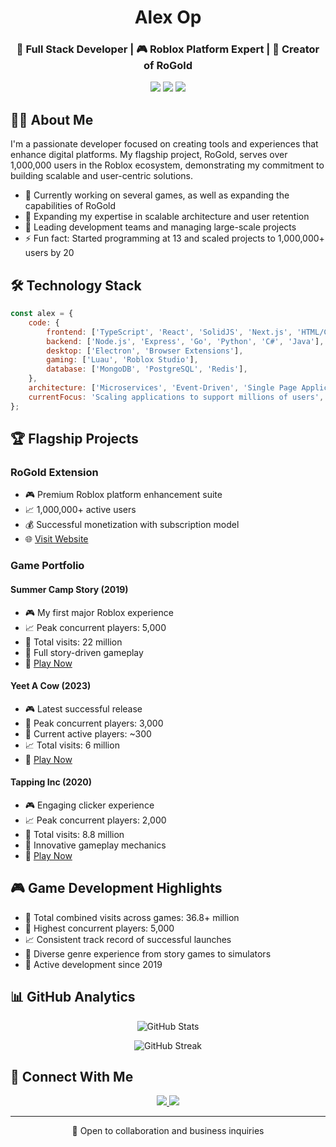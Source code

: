 <h1 align="center">Alex Op</h1>
<h3 align="center">🚀 Full Stack Developer | 🎮 Roblox Platform Expert | 🌟 Creator of RoGold</h3>

<p align="center">
  <img src="https://img.shields.io/badge/Age-20-blue" />
  <img src="https://img.shields.io/badge/Location-Denmark-red" />
  <img src="https://img.shields.io/badge/Languages-7+-green" />
</p>

## 👨‍💻 About Me

I'm a passionate developer focused on creating tools and experiences that enhance digital platforms. My flagship project, RoGold, serves over 1,000,000 users in the Roblox ecosystem, demonstrating my commitment to building scalable and user-centric solutions.

- 🔭 Currently working on several games, as well as expanding the capabilities of RoGold
- 🌱 Expanding my expertise in scalable architecture and user retention
- 👥 Leading development teams and managing large-scale projects
- ⚡ Fun fact: Started programming at 13 and scaled projects to 1,000,000+ users by 20

## 🛠️ Technology Stack

```javascript
const alex = {
    code: {
        frontend: ['TypeScript', 'React', 'SolidJS', 'Next.js', 'HTML/CSS/SCSS'],
        backend: ['Node.js', 'Express', 'Go', 'Python', 'C#', 'Java'],
        desktop: ['Electron', 'Browser Extensions'],
        gaming: ['Luau', 'Roblox Studio'],
        database: ['MongoDB', 'PostgreSQL', 'Redis'],
    },
    architecture: ['Microservices', 'Event-Driven', 'Single Page Applications', 'Kubernetes', 'Docker', 'Terraform'],
    currentFocus: 'Scaling applications to support millions of users',
};
```

## 🏆 Flagship Projects

### RoGold Extension
- 🎮 Premium Roblox platform enhancement suite
- 📈 1,000,000+ active users
- 💰 Successful monetization with subscription model
- 🌐 [Visit Website](https://rogold.live)

### Game Portfolio
#### Summer Camp Story (2019)
- 🎮 My first major Roblox experience
- 📈 Peak concurrent players: 5,000
- 🌟 Total visits: 22 million
- 🎯 Full story-driven gameplay
- 🔗 [Play Now](https://www.roblox.com/games/3162363365/Summer-Camp-Story)

#### Yeet A Cow (2023)
- 🎮 Latest successful release
- 👥 Peak concurrent players: 3,000
- 🎯 Current active players: ~300
- 📈 Total visits: 6 million
- 🔗 [Play Now](https://www.roblox.com/games/13939913232/Yeet-A-Cow)

#### Tapping Inc (2020)
- 🎮 Engaging clicker experience
- 📈 Peak concurrent players: 2,000
- 🌟 Total visits: 8.8 million
- 🎯 Innovative gameplay mechanics
- 🔗 [Play Now](https://www.roblox.com/games/5967519266/Tapping-Inc-Clicker)

## 🎮 Game Development Highlights
- 💫 Total combined visits across games: 36.8+ million
- 👥 Highest concurrent players: 5,000
- 📈 Consistent track record of successful launches
- 🎯 Diverse genre experience from story games to simulators
- 🚀 Active development since 2019

## 📊 GitHub Analytics

<p align="center">
  <img src="https://github-readme-stats.vercel.app/api?username=alexop1000&show_icons=true&theme=radical" alt="GitHub Stats" />
</p>
<p align="center">
  <img src="https://github-readme-streak-stats.herokuapp.com?user=alexop1000" alt="GitHub Streak" />
</p>

## 🤝 Connect With Me

<p align="center">
  <a href="https://twitter.com/@AlexOp_">
    <img src="https://img.shields.io/badge/Twitter-1DA1F2?style=for-the-badge&logo=x&logoColor=white" />
  </a>
  <a href="https://discord.com/users/alexop1000">
    <img src="https://img.shields.io/badge/Discord-7289DA?style=for-the-badge&logo=discord&logoColor=white" />
  </a>
</p>

---

<p align="center">💼 Open to collaboration and business inquiries</p>
